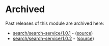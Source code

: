 # Archived

Past releases of this module are archived here:

- [search/search-service/1.0.1](https://github.com/Azure/bicep-registry-modules/releases/tag/search/search-service/1.0.1) - ([source](https://github.com/Azure/bicep-registry-modules/tree/search/search-service/1.0.1/modules/search/search-service))
- [search/search-service/1.0.2](https://github.com/Azure/bicep-registry-modules/releases/tag/search/search-service/1.0.2) - ([source](https://github.com/Azure/bicep-registry-modules/tree/search/search-service/1.0.2/modules/search/search-service))
